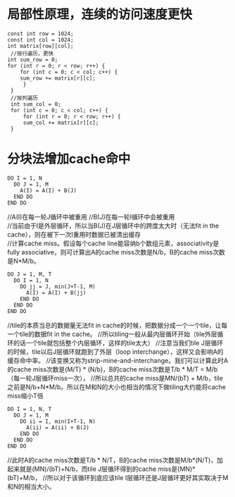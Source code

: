 # 局部性原理，连续的访问速度更快 #  
    const int row = 1024;
    const int col = 1024;
    int matrix[row][col];
     //按行遍历，更快
    int sum_row = 0;
    for (int r = 0; r < row; r++) {
        for (int c = 0; c < col; c++) {
        sum_row += matrix[r][c];
         }
     }
     //按列遍历
     int sum_col = 0;
     for (int c = 0; c < col; c++) {
         for (int r = 0; r < row; r++) {
         sum_col += matrix[r][c];
     }

# 分块法增加cache命中 #  

    DO I = 1, N
      DO J = 1, M
        A(I) = A(I) + B(J)  
      END DO
    END DO  


//A(I)在每一轮J循环中被重用
//B(J)在每一轮I循环中会被重用  
//当前由于I是外层循环，所以当B(J)在J层循环中的跨度太大时（无法fit in the cache），则在被下一次I重用时数据已被清出缓存  
//计算cache miss。假设每个cache line能容纳b个数组元素，associativity是fully associative，则可计算出A的cache miss次数是N/b，B的cache miss次数是N*M/b。  


    DO J = 1, M, T
      DO I = 1, N
        DO jj = J, min(J+T-1, M)
          A(I) = A(I) + B(jj)
        END DO
      END DO
    END DO

//tile的本质当总的数据量无法fit in cache的时候，把数据分成一个一个tile，让每一个tile的数据fit in the cache。
//所以tiling一般从最内层循环开始（tile外层循环的话一个tile就包括整个内层循环，这样的tile太大）
//注意当我们tile J层循环的时候，tile以后J层循环就跑到了外层（loop interchange），这样又会影响A的缓存命中率。
//该变换又称为strip-mine-and-interchange。我们可以计算此时A的cache miss次数是(M/T) * (N/b)，B的cache miss次数是T/b * M/T = M/b（每一轮J层循环miss一次），
//所以总共的cache miss是MN/(bT) + M/b，tile之前是N/b+N*M/b。所以在M和N的大小也相当的情况下做tiling大约能将cache miss缩小T倍

    DO I = 1, N, T
      DO J = 1, M
        DO ii = I, min(I+T-1, N)
          A(ii) = A(ii) + B(J)
        END DO
      END DO
    END DO
//此时A的cache miss次数是T/b * N/T，B的cache miss次数是M/b*(N/T)，加起来就是(MN)/(bT)+N/b，而tile J层循环得到的cache miss是(MN)* (bT)+M/b，
//所以对于该循环到底应该tile I层循环还是J层循环更好其实取决于M和N的相当大小。
